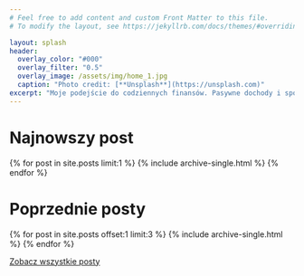```yaml
---
# Feel free to add content and custom Front Matter to this file.
# To modify the layout, see https://jekyllrb.com/docs/themes/#overriding-theme-defaults

layout: splash
header:
  overlay_color: "#000"
  overlay_filter: "0.5"
  overlay_image: /assets/img/home_1.jpg
  caption: "Photo credit: [**Unsplash**](https://unsplash.com)"
excerpt: "Moje podejście do codziennych finansów. Pasywne dochody i sposoby na niezależność finansową. Subiektywnie, finansowo, rzetelnie."
---
```

<h1>Najnowszy post</h1>
{% for post in site.posts limit:1 %}
  {% include archive-single.html %}
{% endfor %}
<h1>Poprzednie posty</h1>
{% for post in site.posts offset:1 limit:3 %}
  {% include archive-single.html %}
{% endfor %}

[Zobacz wszystkie posty](./posts)
